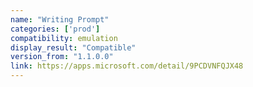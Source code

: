 ```yaml
---
name: "Writing Prompt"
categories: ['prod']
compatibility: emulation
display_result: "Compatible"
version_from: "1.1.0.0"
link: https://apps.microsoft.com/detail/9PCDVNFQJX48
---
```

